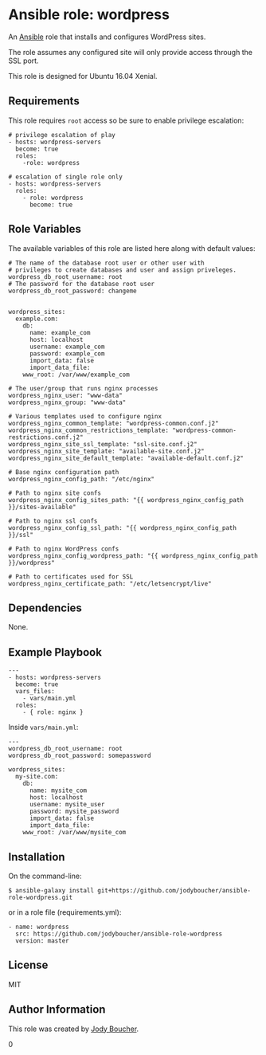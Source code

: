 # Ansible role: wordpress


An [Ansible](https://www.ansible.com/) role that installs and configures WordPress sites.

The role assumes any configured site will only provide access through the SSL port.

This role is designed for Ubuntu 16.04 Xenial.

## Requirements

This role requires `root` access so be sure to enable privilege escalation:

```
# privilege escalation of play
- hosts: wordpress-servers
  become: true
  roles:
    -role: wordpress

# escalation of single role only
- hosts: wordpress-servers
  roles:
    - role: wordpress
      become: true
```

## Role Variables

The available variables of this role are listed here along with default values:
```
# The name of the database root user or other user with
# privileges to create databases and user and assign priveleges.
wordpress_db_root_username: root
# The password for the database root user
wordpress_db_root_password: changeme


wordpress_sites:
  example.com:
    db:
      name: example_com
      host: localhost
      username: example_com
      password: example_com
      import_data: false
      import_data_file:
    www_root: /var/www/example_com

# The user/group that runs nginx processes
wordpress_nginx_user: "www-data"
wordpress_nginx_group: "www-data"

# Various templates used to configure nginx
wordpress_nginx_common_template: "wordpress-common.conf.j2"
wordpress_nginx_common_restrictions_template: "wordpress-common-restrictions.conf.j2"
wordpress_nginx_site_ssl_template: "ssl-site.conf.j2"
wordpress_nginx_site_template: "available-site.conf.j2"
wordpress_nginx_site_default_template: "available-default.conf.j2"

# Base nginx configuration path
wordpress_nginx_config_path: "/etc/nginx"

# Path to nginx site confs
wordpress_nginx_config_sites_path: "{{ wordpress_nginx_config_path }}/sites-available"

# Path to nginx ssl confs
wordpress_nginx_config_ssl_path: "{{ wordpress_nginx_config_path }}/ssl"

# Path to nginx WordPress confs
wordpress_nginx_config_wordpress_path: "{{ wordpress_nginx_config_path }}/wordpress"

# Path to certificates used for SSL
wordpress_nginx_certificate_path: "/etc/letsencrypt/live"
```

## Dependencies

None.

## Example Playbook

```
---
- hosts: wordpress-servers
  become: true
  vars_files:
    - vars/main.yml
  roles:
    - { role: nginx }
```

Inside `vars/main.yml`:

```
---
wordpress_db_root_username: root
wordpress_db_root_password: somepassword

wordpress_sites:
  my-site.com:
    db:
      name: mysite_com
      host: localhost
      username: mysite_user
      password: mysite_password
      import_data: false
      import_data_file:
    www_root: /var/www/mysite_com
```

## Installation

On the command-line:
```
$ ansible-galaxy install git+https://github.com/jodyboucher/ansible-role-wordpress.git
```

or in a role file (requirements.yml):

```
- name: wordpress
  src: https://github.com/jodyboucher/ansible-role-wordpress
  version: master
```

## License

MIT

## Author Information

This role was created by [Jody Boucher](https://jodyboucher.com/).

0
